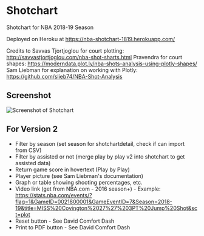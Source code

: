 # Shotchart
Shotchart for NBA 2018-19 Season

Deployed on Heroku at https://nba-shotchart-1819.herokuapp.com/
 
Credits to Savvas Tjortjoglou for court plotting: http://savvastjortjoglou.com/nba-shot-sharts.html
Pravendra for court shapes: https://moderndata.plot.ly/nba-shots-analysis-using-plotly-shapes/
Sam Liebman for explanation on working with Plotly: https://github.com/slieb74/NBA-Shot-Analysis
## Screenshot
![Screenshot of Shotchart](/relative/path/to/shotchart.png?raw=true "Screenshot of Shotchart")

## For Version 2
- Filter by season (set season for shotchartdetail, check if can import from CSV)
- Filter by assisted or not (merge play by play v2 into shotchart to get assisted data)
- Return game score in hovertext (Play by Play)
- Player picture (see Sam Liebman's documentation)
- Graph or table showing shooting percentages, etc.
- Video link (get from NBA.com - 2016 season+) - Example: https://stats.nba.com/events/?flag=1&GameID=0021800001&GameEventID=7&Season=2018-19&title=MISS%20Covington%2027%27%203PT%20Jump%20Shot&sct=plot
- Reset button - See David Comfort Dash
- Print to PDF button - See David Comfort Dash
